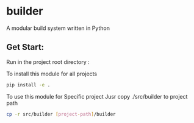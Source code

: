 # builder
A modular build system written in Python

## Get Start:

Run in the project root directory :

To install this module for all projects
```bash 
pip install -e .
```

To use this module for Specific project
Jusr copy ./src/builder to project path
```bash
cp -r src/builder [project-path]/builder
```  